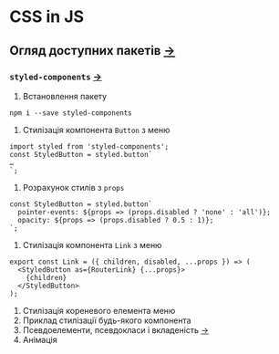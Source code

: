 # CSS in JS
## Огляд доступних пакетів [→](https://www.npmtrends.com/jss-vs-aphrodite-vs-radium-vs-styled-components-vs-glamorous-vs-emotion-vs-styletron-vs-glamor-vs-fela)
### `styled-components` [→](https://www.styled-components.com/)
1. Встановлення пакету
```
npm i --save styled-components
```
1. Стилізація компонента `Button` з меню
```
import styled from 'styled-components';
const StyledButton = styled.button`
…
`;
```
1. Розрахунок стилів з `props`
```
const StyledButton = styled.button`
  pointer-events: ${props => (props.disabled ? 'none' : 'all')};
  opacity: ${props => (props.disabled ? 0.5 : 1)};
`;
```
1. Стилізація компонента `Link` з меню
```
export const Link = ({ children, disabled, ...props }) => (
  <StyledButton as={RouterLink} {...props}>
    {children}
  </StyledButton>
);
```
1. Стилізація кореневого елемента меню
1. Приклад стилізації будь-якого компонента
1. Псевдоелементи, псевдокласи і вкладеність [→](https://www.styled-components.com/docs/basics#pseudoelements-pseudoselectors-and-nesting)
1. Анімація
